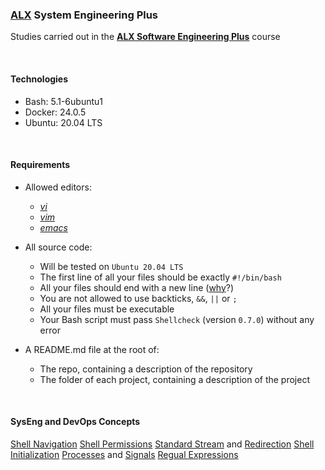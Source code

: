 ### [ALX](https://www.alxafrica.com/) System Engineering Plus

Studies carried out in the **[ALX Software Engineering Plus](https://www.alxafrica.com/software-engineering-plus/)** course

<br />

#### Technologies

* Bash:     5.1-6ubuntu1
* Docker:   24.0.5
* Ubuntu:   20.04 LTS

<br />

#### Requirements


* Allowed editors:
    * _[vi](https://www.geeksforgeeks.org/vi-editor-unix/)_
    * _[vim](https://www.geeksforgeeks.org/getting-started-with-vim-editor-in-linux/)_
    * _[emacs](https://www.geeksforgeeks.org/emacs-command-in-linux-with-examples/)_

* All source code:
    * Will be tested on `Ubuntu 20.04 LTS`
    * The first line of all your files should be exactly `#!/bin/bash`
    * All your files should end with a new line ([why](https://unix.stackexchange.com/questions/18743/whats-the-point-in-adding-a-new-line-to-the-end-of-a-file/18789)?)
    * You are not allowed to use backticks, `&&`, `||` or `;`
    * All your files must be executable
    * Your Bash script must pass `Shellcheck` (version `0.7.0`) without any error

* A README.md file at the root of:
    * The repo, containing a description of the repository
    * The folder of each project, containing a description of the project

<br />

#### SysEng and DevOps Concepts

[Shell Navigation](https://andysbrainbook.readthedocs.io/en/latest/unix/Unix_01_Navigation.html)
[Shell Permissions](https://www.geeksforgeeks.org/permissions-in-linux/)
[Standard Stream](https://en.wikipedia.org/wiki/Standard_streams) and [Redirection](https://en.wikipedia.org/wiki/Redirection_(computing))
[Shell Initialization](https://tldp.org/LDP/Bash-Beginners-Guide/html/sect_03_01.html)
[Processes](https://www.geeksforgeeks.org/processes-in-linuxunix/) and [Signals](https://www.geeksforgeeks.org/signal-handling-in-linux-through-the-signal-function/)
[Regual Expressions](https://www.geeksforgeeks.org/write-regular-expressions/)

<br />
